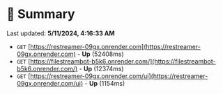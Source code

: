 # 📖 Summary
Last updated: **5/11/2024, 4:16:33 AM**

- `GET` [https://restreamer-09gx.onrender.com](https://restreamer-09gx.onrender.com) - **Up** (52408ms)
- `GET` [https://filestreambot-b5k6.onrender.com/](https://filestreambot-b5k6.onrender.com/) - **Up** (12374ms)
- `GET` [https://restreamer-09gx.onrender.com/ui](https://restreamer-09gx.onrender.com/ui) - **Up** (1154ms)
